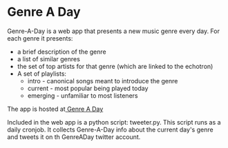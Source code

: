 # Genre A Day

Genre-A-Day is a web app that presents a new music genre every day. For each genre it presents:

 - a brief description of the genre
 - a list of similar genres
 - the set of top artists for that genre (which are linked to the echotron)
 - A set of playlists:
 	- intro - canonical songs meant to introduce the genre
 	- current - most popular being played today
 	- emerging - unfamiliar to most listeners
 	
 The app is hosted at[ Genre A Day](http://static.echonest.com/GenreADay/)
 
 Included in the web app is a python script: tweeter.py. This script runs
 as a daily cronjob. It collects Genre-A-Day info about the current day's genre and tweets it on th GenreADay twitter account.